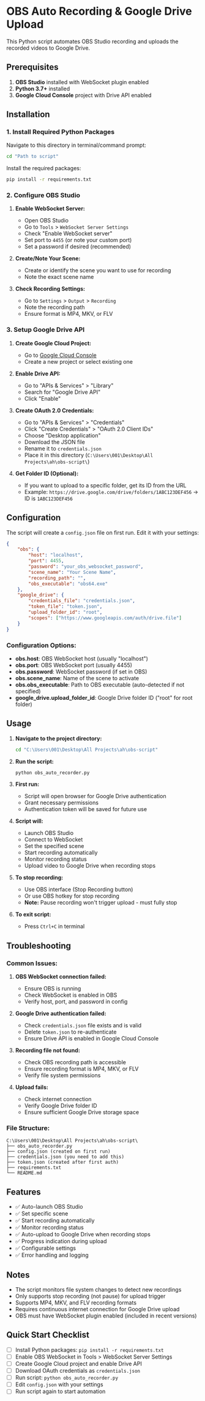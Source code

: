 # OBS Auto Recording & Google Drive Upload

This Python script automates OBS Studio recording and uploads the recorded videos to Google Drive.

## Prerequisites

1. **OBS Studio** installed with WebSocket plugin enabled
2. **Python 3.7+** installed
3. **Google Cloud Console** project with Drive API enabled

## Installation

### 1. Install Required Python Packages

Navigate to this directory in terminal/command prompt:
```bash
cd "Path to script"
```

Install the required packages:
```bash
pip install -r requirements.txt
```

### 2. Configure OBS Studio

1. **Enable WebSocket Server:**
   - Open OBS Studio
   - Go to `Tools` > `WebSocket Server Settings`
   - Check "Enable WebSocket server"
   - Set port to `4455` (or note your custom port)
   - Set a password if desired (recommended)

2. **Create/Note Your Scene:**
   - Create or identify the scene you want to use for recording
   - Note the exact scene name

3. **Check Recording Settings:**
   - Go to `Settings` > `Output` > `Recording`
   - Note the recording path
   - Ensure format is MP4, MKV, or FLV

### 3. Setup Google Drive API

1. **Create Google Cloud Project:**
   - Go to [Google Cloud Console](https://console.cloud.google.com/)
   - Create a new project or select existing one

2. **Enable Drive API:**
   - Go to "APIs & Services" > "Library"
   - Search for "Google Drive API"
   - Click "Enable"

3. **Create OAuth 2.0 Credentials:**
   - Go to "APIs & Services" > "Credentials"
   - Click "Create Credentials" > "OAuth 2.0 Client IDs"
   - Choose "Desktop application"
   - Download the JSON file
   - Rename it to `credentials.json`
   - Place it in this directory (`C:\Users\001\Desktop\All Projects\ah\obs-script\`)

4. **Get Folder ID (Optional):**
   - If you want to upload to a specific folder, get its ID from the URL
   - Example: `https://drive.google.com/drive/folders/1ABC123DEF456` → ID is `1ABC123DEF456`

## Configuration

The script will create a `config.json` file on first run. Edit it with your settings:

```json
{
    "obs": {
        "host": "localhost",
        "port": 4455,
        "password": "your_obs_websocket_password",
        "scene_name": "Your Scene Name",
        "recording_path": "",
        "obs_executable": "obs64.exe"
    },
    "google_drive": {
        "credentials_file": "credentials.json",
        "token_file": "token.json",
        "upload_folder_id": "root",
        "scopes": ["https://www.googleapis.com/auth/drive.file"]
    }
}
```

### Configuration Options:

- **obs.host**: OBS WebSocket host (usually "localhost")
- **obs.port**: OBS WebSocket port (usually 4455)
- **obs.password**: WebSocket password (if set in OBS)
- **obs.scene_name**: Name of the scene to activate
- **obs.obs_executable**: Path to OBS executable (auto-detected if not specified)
- **google_drive.upload_folder_id**: Google Drive folder ID ("root" for root folder)

## Usage

1. **Navigate to the project directory:**
   ```bash
   cd "C:\Users\001\Desktop\All Projects\ah\obs-script"
   ```

2. **Run the script:**
   ```bash
   python obs_auto_recorder.py
   ```

3. **First run:**
   - Script will open browser for Google Drive authentication
   - Grant necessary permissions
   - Authentication token will be saved for future use

4. **Script will:**
   - Launch OBS Studio
   - Connect to WebSocket
   - Set the specified scene
   - Start recording automatically
   - Monitor recording status
   - Upload video to Google Drive when recording stops

5. **To stop recording:**
   - Use OBS interface (Stop Recording button)
   - Or use OBS hotkey for stop recording
   - **Note:** Pause recording won't trigger upload - must fully stop

6. **To exit script:**
   - Press `Ctrl+C` in terminal

## Troubleshooting

### Common Issues:

1. **OBS WebSocket connection failed:**
   - Ensure OBS is running
   - Check WebSocket is enabled in OBS
   - Verify host, port, and password in config

2. **Google Drive authentication failed:**
   - Check `credentials.json` file exists and is valid
   - Delete `token.json` to re-authenticate
   - Ensure Drive API is enabled in Google Cloud Console

3. **Recording file not found:**
   - Check OBS recording path is accessible
   - Ensure recording format is MP4, MKV, or FLV
   - Verify file system permissions

4. **Upload fails:**
   - Check internet connection
   - Verify Google Drive folder ID
   - Ensure sufficient Google Drive storage space

### File Structure:
```
C:\Users\001\Desktop\All Projects\ah\obs-script\
├── obs_auto_recorder.py
├── config.json (created on first run)
├── credentials.json (you need to add this)
├── token.json (created after first auth)
├── requirements.txt
└── README.md
```

## Features

- ✅ Auto-launch OBS Studio
- ✅ Set specific scene
- ✅ Start recording automatically
- ✅ Monitor recording status
- ✅ Auto-upload to Google Drive when recording stops
- ✅ Progress indication during upload
- ✅ Configurable settings
- ✅ Error handling and logging

## Notes

- The script monitors file system changes to detect new recordings
- Only supports stop recording (not pause) for upload trigger
- Supports MP4, MKV, and FLV recording formats
- Requires continuous internet connection for Google Drive upload
- OBS must have WebSocket plugin enabled (included in recent versions)

## Quick Start Checklist

- [ ] Install Python packages: `pip install -r requirements.txt`
- [ ] Enable OBS WebSocket in Tools > WebSocket Server Settings
- [ ] Create Google Cloud project and enable Drive API
- [ ] Download OAuth credentials as `credentials.json`
- [ ] Run script: `python obs_auto_recorder.py`
- [ ] Edit `config.json` with your settings
- [ ] Run script again to start automation
